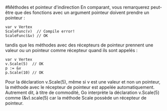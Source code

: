 #Méthodes et pointeur d'indirection
En comparant, vous remarquerez peut-être que des fonctions avec un argument pointeur doivent prendre un pointeur :

    var v Vertex
    ScaleFunc(v)  // Compile error!
    ScaleFunc(&v) // OK
tandis que les méthodes avec des récepteurs de pointeur prennent une valeur ou un pointeur comme récepteur quand ils sont appelés :

    var v Vertex
    v.Scale(5)  // OK
    p := &v
    p.Scale(10) // OK
Pour la déclaration v.Scale(5), même si v est une valeur et non un pointeur, la méthode avec le récepteur de pointeur est appelée automatiquement. 
Autrement dit, à titre de commodité, Go interprète la déclaration v.Scale(5) comme (&v).scale(5) car la méthode Scale possède un récepteur de pointeur.